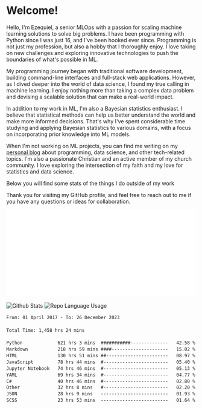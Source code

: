 # Welcome!

Hello, I'm Ezequiel, a senior MLOps with a passion for scaling machine learning solutions to solve big problems. I have been programming with Python since I was just 16, and I've been hooked ever since. Programming is not just my profession, but also a hobby that I thoroughly enjoy. I love taking on new challenges and exploring innovative technologies to push the boundaries of what's possible in ML.

My programming journey began with traditional software development, building command-line interfaces and full-stack web applications. However, as I dived deeper into the world of data science, I found my true calling in machine learning. I enjoy nothing more than taking a complex data problem and devising a scalable solution that can make a real-world impact.

In addition to my work in ML, I'm also a Bayesian statistics enthusiast. I believe that statistical methods can help us better understand the world and make more informed decisions. That's why I've spent considerable time studying and applying Bayesian statistics to various domains, with a focus on incorporating prior knowledge into ML models.

When I'm not working on ML projects, you can find me writing on my [personal blog](https://elc.github.io) about programming, data science, and other tech-related topics. I'm also a passionate Christian and an active member of my church community. I love exploring the intersection of my faith and my love for statistics and data science.

Below you will find some stats of the things I do outside of my work

Thank you for visiting my GitHub profile, and feel free to reach out to me if you have any questions or ideas for collaboration.

![RSS Feed](metrics.plugin.rss.svg)

![Github Stats](https://github-readme-stats.vercel.app/api?username=elc&show_icons=true&theme=gruvbox&border_radius=20&include_all_commits=true&count_private=true&card_width=450) ![Repo Language Usage](https://github-readme-stats.vercel.app/api/top-langs?username=elc&show_icons=true&theme=gruvbox&border_radius=20&include_all_commits=true&count_private=true&layout=compact&langs_count=5&card_width=400)


<!--START_SECTION:waka-->

```txt
From: 01 April 2017 - To: 26 December 2023

Total Time: 1,458 hrs 24 mins

Python             621 hrs 3 mins  ###########--------------   42.58 %
Markdown           218 hrs 59 mins ####---------------------   15.02 %
HTML               130 hrs 51 mins ##-----------------------   08.97 %
JavaScript         78 hrs 44 mins  #------------------------   05.40 %
Jupyter Notebook   74 hrs 46 mins  #------------------------   05.13 %
YAML               69 hrs 34 mins  #------------------------   04.77 %
C#                 40 hrs 46 mins  #------------------------   02.80 %
Other              32 hrs 8 mins   #------------------------   02.20 %
JSON               28 hrs 9 mins   -------------------------   01.93 %
SCSS               23 hrs 53 mins  -------------------------   01.64 %
```

<!--END_SECTION:waka-->
